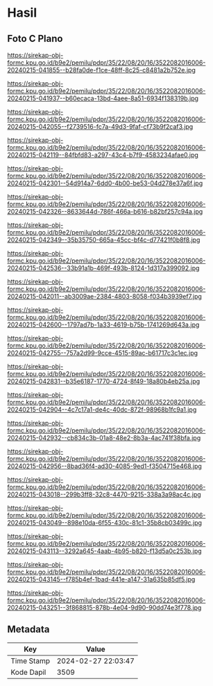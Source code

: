 # Hasil

## Foto C Plano

https://sirekap-obj-formc.kpu.go.id/b9e2/pemilu/pdpr/35/22/08/20/16/3522082016006-20240215-041855--b28fa0de-f1ce-48ff-8c25-c8481a2b752e.jpg

https://sirekap-obj-formc.kpu.go.id/b9e2/pemilu/pdpr/35/22/08/20/16/3522082016006-20240215-041937--b60ecaca-13bd-4aee-8a51-6934f138319b.jpg

https://sirekap-obj-formc.kpu.go.id/b9e2/pemilu/pdpr/35/22/08/20/16/3522082016006-20240215-042055--f2739516-fc7a-49d3-9faf-cf73b9f2caf3.jpg

https://sirekap-obj-formc.kpu.go.id/b9e2/pemilu/pdpr/35/22/08/20/16/3522082016006-20240215-042119--84fbfd83-a297-43c4-b7f9-4583234afae0.jpg

https://sirekap-obj-formc.kpu.go.id/b9e2/pemilu/pdpr/35/22/08/20/16/3522082016006-20240215-042301--54d914a7-6dd0-4b00-be53-04d278e37a6f.jpg

https://sirekap-obj-formc.kpu.go.id/b9e2/pemilu/pdpr/35/22/08/20/16/3522082016006-20240215-042326--8633644d-786f-466a-b616-b82bf257c94a.jpg

https://sirekap-obj-formc.kpu.go.id/b9e2/pemilu/pdpr/35/22/08/20/16/3522082016006-20240215-042349--35b35750-665a-45cc-bf4c-d77421f0b8f8.jpg

https://sirekap-obj-formc.kpu.go.id/b9e2/pemilu/pdpr/35/22/08/20/16/3522082016006-20240215-042536--33b91a1b-469f-493b-8124-1d317a399092.jpg

https://sirekap-obj-formc.kpu.go.id/b9e2/pemilu/pdpr/35/22/08/20/16/3522082016006-20240215-042011--ab3009ae-2384-4803-8058-f034b3939ef7.jpg

https://sirekap-obj-formc.kpu.go.id/b9e2/pemilu/pdpr/35/22/08/20/16/3522082016006-20240215-042600--1797ad7b-1a33-4619-b75b-1741269d643a.jpg

https://sirekap-obj-formc.kpu.go.id/b9e2/pemilu/pdpr/35/22/08/20/16/3522082016006-20240215-042755--757a2d99-9cce-4515-89ac-b61717c3c1ec.jpg

https://sirekap-obj-formc.kpu.go.id/b9e2/pemilu/pdpr/35/22/08/20/16/3522082016006-20240215-042831--b35e6187-1770-4724-8f49-18a80b4eb25a.jpg

https://sirekap-obj-formc.kpu.go.id/b9e2/pemilu/pdpr/35/22/08/20/16/3522082016006-20240215-042904--4c7c17a1-de4c-40dc-872f-98968b1fc9a1.jpg

https://sirekap-obj-formc.kpu.go.id/b9e2/pemilu/pdpr/35/22/08/20/16/3522082016006-20240215-042932--cb834c3b-01a8-48e2-8b3a-4ac741f38bfa.jpg

https://sirekap-obj-formc.kpu.go.id/b9e2/pemilu/pdpr/35/22/08/20/16/3522082016006-20240215-042956--8bad36f4-ad30-4085-9ed1-f3504715e468.jpg

https://sirekap-obj-formc.kpu.go.id/b9e2/pemilu/pdpr/35/22/08/20/16/3522082016006-20240215-043018--299b3ff8-32c8-4470-9215-338a3a98ac4c.jpg

https://sirekap-obj-formc.kpu.go.id/b9e2/pemilu/pdpr/35/22/08/20/16/3522082016006-20240215-043049--898e10da-6f55-430c-81c1-35b8cb03499c.jpg

https://sirekap-obj-formc.kpu.go.id/b9e2/pemilu/pdpr/35/22/08/20/16/3522082016006-20240215-043113--3292a645-4aab-4b95-b820-f13d5a0c253b.jpg

https://sirekap-obj-formc.kpu.go.id/b9e2/pemilu/pdpr/35/22/08/20/16/3522082016006-20240215-043145--f785b4ef-1bad-441e-a147-31a635b85df5.jpg

https://sirekap-obj-formc.kpu.go.id/b9e2/pemilu/pdpr/35/22/08/20/16/3522082016006-20240215-043251--3f868815-878b-4e04-9d90-90dd74e3f778.jpg


## Metadata

| Key        | Value               |
| ---------- | ------------------- |
| Time Stamp | 2024-02-27 22:03:47 |
| Kode Dapil | 3509                |



